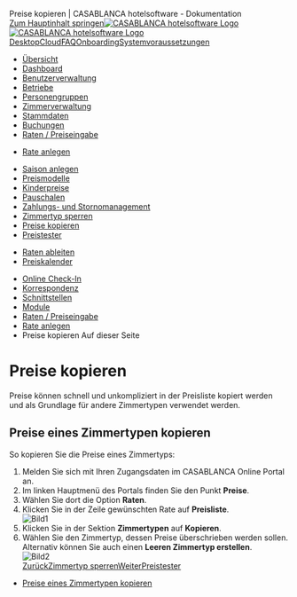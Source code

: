 Preise kopieren | CASABLANCA hotelsoftware - Dokumentation  
[Zum Hauptinhalt springen](https://docs.casablanca.at/cloud/raten/rates/copy/#__docusaurus_skipToContent_fallback)[![CASABLANCA hotelsoftware Logo](https://docs.casablanca.at/img/logo.png) ![CASABLANCA hotelsoftware Logo](https://docs.casablanca.at/img/Casablanca_LOGO_2022_neg.png)](https://docs.casablanca.at/) [Desktop](https://docs.casablanca.at/desktop/desktop/)[Cloud](https://docs.casablanca.at/cloud/cloud_systems/)[FAQ](https://docs.casablanca.at/faq)[Onboarding](https://docs.casablanca.at/onboarding/fiscalization)[Systemvoraussetzungen](https://docs.casablanca.at/system_requirements)  
* [Übersicht](https://docs.casablanca.at/cloud/cloud_systems/)
* [Dashboard](https://docs.casablanca.at/cloud/dashboard/)
* [Benutzerverwaltung](https://docs.casablanca.at/cloud/user_management/)
* [Betriebe](https://docs.casablanca.at/cloud/company/)
* [Personengruppen](https://docs.casablanca.at/cloud/person_groups/)
* [Zimmerverwaltung](https://docs.casablanca.at/cloud/rooms/)
* [Stammdaten](https://docs.casablanca.at/cloud/main_data/)
* [Buchungen](https://docs.casablanca.at/cloud/bookings/)
* [Raten / Preiseingabe](https://docs.casablanca.at/cloud/raten/)
+ [Rate anlegen](https://docs.casablanca.at/cloud/raten/rates/)
- [Saison anlegen](https://docs.casablanca.at/cloud/raten/rates/saison)
- [Preismodelle](https://docs.casablanca.at/cloud/raten/rates/models)
- [Kinderpreise](https://docs.casablanca.at/cloud/raten/rates/kids)
- [Pauschalen](https://docs.casablanca.at/cloud/raten/rates/pauschale)
- [Zahlungs- und Stornomanagement](https://docs.casablanca.at/cloud/raten/rates/payment)
- [Zimmertyp sperren](https://docs.casablanca.at/cloud/raten/rates/roomlock)
- [Preise kopieren](https://docs.casablanca.at/cloud/raten/rates/copy)
- [Preistester](https://docs.casablanca.at/cloud/raten/rates/tester)
+ [Raten ableiten](https://docs.casablanca.at/cloud/raten/ableitung/)
+ [Preiskalender](https://docs.casablanca.at/cloud/raten/preiskalender/)
* [Online Check-In](https://docs.casablanca.at/cloud/online_checkin/)
* [Korrespondenz](https://docs.casablanca.at/cloud/online_corr/)
* [Schnittstellen](https://docs.casablanca.at/cloud/interfaces/)
* [Module](https://docs.casablanca.at/cloud/module/)  
* [Raten / Preiseingabe](https://docs.casablanca.at/cloud/raten/)
* [Rate anlegen](https://docs.casablanca.at/cloud/raten/rates/)
* Preise kopieren
Auf dieser Seite

# Preise kopieren  
Preise können schnell und unkompliziert in der Preisliste kopiert werden und als Grundlage für andere Zimmertypen verwendet werden.

## Preise eines Zimmertypen kopieren[](https://docs.casablanca.at/cloud/raten/rates/copy/#preise-eines-zimmertypen-kopieren "Direkter Link zu Preise eines Zimmertypen kopieren")  
So kopieren Sie die Preise eines Zimmertyps:  
1. Melden Sie sich mit Ihren Zugangsdaten im CASABLANCA Online Portal an.
2. Im linken Hauptmenü des Portals finden Sie den Punkt **Preise**.
3. Wählen Sie dort die Option **Raten**.
4. Klicken Sie in der Zeile gewünschten Rate auf **Preisliste**.  
![Bild1](https://docs.casablanca.at/assets/images/rate_03-a74957dade0b3ab02e05167d0cef1307.png "Rate Preisliste")  
5. Klicken Sie in der Sektion **Zimmertypen** auf **Kopieren**.
6. Wählen Sie den Zimmertyp, dessen Preise überschrieben werden sollen. Alternativ können Sie auch einen **Leeren Zimmertyp erstellen**.  
![Bild2](https://docs.casablanca.at/assets/images/preise_kopieren-ae63d2ee4705b66a708b39c4a01a5773.png "Preise kopieren")  
[ZurückZimmertyp sperren](https://docs.casablanca.at/cloud/raten/rates/roomlock)[WeiterPreistester](https://docs.casablanca.at/cloud/raten/rates/tester)  
* [Preise eines Zimmertypen kopieren](https://docs.casablanca.at/cloud/raten/rates/copy/#preise-eines-zimmertypen-kopieren)